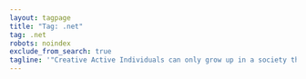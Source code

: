 ```yaml
---
layout: tagpage
title: "Tag: .net"
tag: .net
robots: noindex
exclude_from_search: true
tagline: '"Creative Active Individuals can only grow up in a society that emphasizes learning instead of teaching." - Chris Alexander'
---
```


